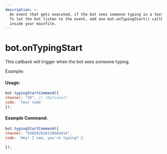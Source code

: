 ```yaml
---
description: >-
  An event that gets executed, if the bot sees someone typing in a text channel.
  To let the bot listen to the event, add one bot.onTypingStart() callback
  inside your mainfile.
---
```


# bot.onTypingStart

This callback will trigger when the bot sees someone typing.

Example:

#### Usage:

```javascript
bot.typingStartCommand({
channel: "ID", // (Optional)
code: `Your code`
});
```

#### Example Command:

```javascript
bot.typingStartCommand({
channel: "836582026139664414",
code: `Hey! I see, you're typing? 👀
`
});
```

